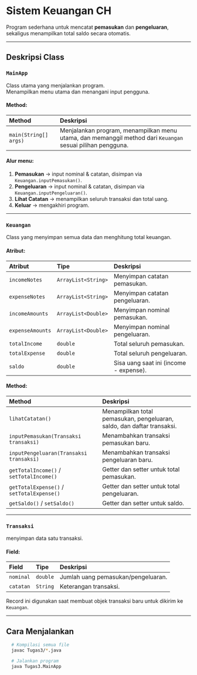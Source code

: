 # Sistem Keuangan CH

Program sederhana untuk mencatat **pemasukan** dan **pengeluaran**, sekaligus menampilkan total saldo secara otomatis.

---

##  Deskripsi Class

### `MainApp`
Class utama yang menjalankan program.  
Menampilkan menu utama dan menangani input pengguna.

####  Method:
| Method | Deskripsi |
|:--|:--|
| `main(String[] args)` | Menjalankan program, menampilkan menu utama, dan memanggil method dari `Keuangan` sesuai pilihan pengguna. |

#### Alur menu:
1. **Pemasukan** → input nominal & catatan, disimpan via `Keuangan.inputPemasukan()`.
2. **Pengeluaran** → input nominal & catatan, disimpan via `Keuangan.inputPengeluaran()`.
3. **Lihat Catatan** → menampilkan seluruh transaksi dan total uang.
4. **Keluar** → mengakhiri program.

---

### `Keuangan`
Class yang menyimpan semua data dan menghitung total keuangan.

#### Atribut:
| Atribut | Tipe | Deskripsi |
|:--|:--|:--|
| `incomeNotes` | `ArrayList<String>` | Menyimpan catatan pemasukan. |
| `expenseNotes` | `ArrayList<String>` | Menyimpan catatan pengeluaran. |
| `incomeAmounts` | `ArrayList<Double>` | Menyimpan nominal pemasukan. |
| `expenseAmounts` | `ArrayList<Double>` | Menyimpan nominal pengeluaran. |
| `totalIncome` | `double` | Total seluruh pemasukan. |
| `totalExpense` | `double` | Total seluruh pengeluaran. |
| `saldo` | `double` | Sisa uang saat ini (income - expense). |

#### Method:
| Method | Deskripsi |
|:--|:--|
| `lihatCatatan()` | Menampilkan total pemasukan, pengeluaran, saldo, dan daftar transaksi. |
| `inputPemasukan(Transaksi transaksi)` | Menambahkan transaksi pemasukan baru. |
| `inputPengeluaran(Transaksi transaksi)` | Menambahkan transaksi pengeluaran baru. |
| `getTotalIncome()` / `setTotalIncome()` | Getter dan setter untuk total pemasukan. |
| `getTotalExpense()` / `setTotalExpense()` | Getter dan setter untuk total pengeluaran. |
| `getSaldo()` / `setSaldo()` | Getter dan setter untuk saldo. |

---

### `Transaksi`
 menyimpan data satu transaksi.

####  Field:
| Field | Tipe | Deskripsi |
|:--|:--|:--|
| `nominal` | `double` | Jumlah uang pemasukan/pengeluaran. |
| `catatan` | `String` | Keterangan transaksi. |

Record ini digunakan saat membuat objek transaksi baru untuk dikirim ke `Keuangan`.

---

## Cara Menjalankan

```bash
  # Kompilasi semua file
  javac Tugas3/*.java

  # Jalankan program
  java Tugas3.MainApp
```